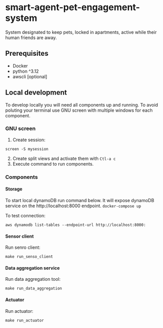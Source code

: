 # smart-agent-pet-engagement-system
System designated to keep pets, locked in apartments, active while their human friends are away.


## Prerequisites
- Docker
- python ^3.12
- awscli [optional]

## Local development
To develop locally you will need all components up and running. To avoid poluting your terminal use GNU screen with multiple windows for each component.
### GNU screen
1. Create session:

```screen -S mysession```

2. Create split views and activate them with ```Ctl-a c```
3. Execute command to run components.
### Components
#### Storage
To start local dynamoDB run command below. It will expose dynamoDB service on the http://localhost:8000 endpoint.
```docker-compose up```

To test connection:

```aws dynamodb list-tables --endpoint-url http://localhost:8000:```


#### Sensor client
Run senro client:

```make run_senso_client```

#### Data aggregation service
Run data aggregation tool:

```make run_data_aggregation```


#### Actuator
Run actuator:

```make run_actuator```